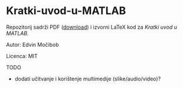 # Kratki-uvod-u-MATLAB

Repozitorij sadrži PDF ([download](https://github.com/emocibob/Kratki-uvod-u-MATLAB/raw/master/kratki_uvod_u_matlab.pdf)) i izvorni LaTeX kod za *Kratki uvod u MATLAB*.

Autor: Edvin Močibob

Licenca: MIT

TODO
- dodati učitvanje i korištenje multimedije (slike/audio/video)?
